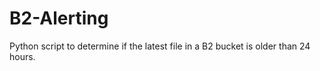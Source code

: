 # B2-Alerting
Python script to determine if the latest file in a B2 bucket is older than 24 hours. 
